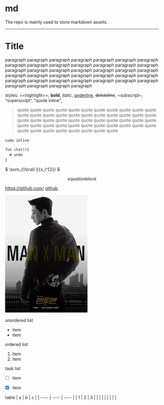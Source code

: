 # md

The repo is mainly used to store markdown assets.

---

# Title


paragraph paragraph paragraph paragraph paragraph paragraph paragraph paragraph paragraph paragraph paragraph paragraph paragraph paragraph paragraph paragraph paragraph paragraph paragraph paragraph paragraph paragraph paragraph paragraph paragraph paragraph paragraph paragraph paragraph paragraph paragraph paragraph paragraph paragraph paragraph paragraph paragraph paragraph paragraph

styles: ==highlight==, **bold**, *italic*, <u>underline</u>, ~~deleteline~~, ~subscript~, ^superscript^, <q>quote inline</q>,

> quote quote quote quote quote quote quote quote quote quote quote quote quote quote quote quote quote quote quote quote quote quote quote quote quote quote quote quote quote quote quote quote quote quote quote quote quote quote quote quote quote quote quote quote quote quote quote quote quote quote quote quote 


`code inline`

```javascript
fun chat(){
  # undo
}
```

$ \sum_{\forall i}{x_i^{2}} $


$$
equation block
$$

<https://github.com/>
[github](https://github.com/ "gh")



![m2m](https://raw.githubusercontent.com/zhhsh/md/main/assets/p2429592521.jpg "tt")



unordered list
- item
- item

ordered list
1. item
2. item

task list
- [ ] item
- [x] item


table
| a    | b    | c    |
| ---- | ---- | ---- |
| 1    | 2    | 3    |
|      |      |      |
|      |      |      |
